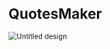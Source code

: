 # QuotesMaker

![Untitled design](https://user-images.githubusercontent.com/54734573/167248569-e24c6716-90b0-4b25-95a8-31765902e34c.png)
